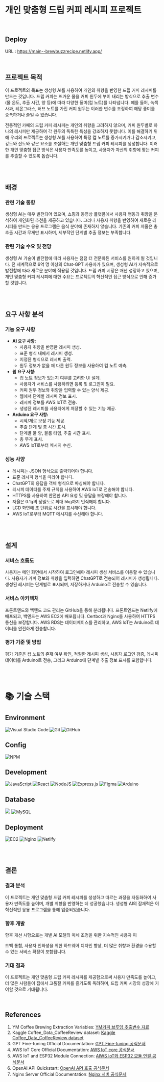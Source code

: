 # 개인 맞춤형 드립 커피 레시피 프로젝트

<br/>

## Deploy
 URL : https://main--brewbuzzrecipe.netlify.app/

<br/>


## 프로젝트 목적
이 프로젝트의 목표는 생성형 AI를 사용하여 개인의 취향을 반영한 드립 커피 레시피를 만드는 것입니다. 드립 커피는 뜨거운 물을 커피 원두에 부어 내리는 방식으로 추출 변수(물 온도, 추출 시간, 양 등)에 따라 다양한 풍미(컵 노트)를 나타냅니다. 예를 들어, 녹색 사과, 레몬그라스, 허브 노트를 가진 커피 원두는 이러한 변수를 조정하여 해당 풍미를 증폭하거나 줄일 수 있습니다.

전통적인 카페의 드립 커피 레시피는 개인의 취향을 고려하지 않으며, 커피 원두별로 하나의 레시피만 제공하여 각 원두의 독특한 특성을 강조하지 못합니다. 이를 해결하기 위해 우리의 프로젝트는 생성형 AI를 사용하여 특정 컵 노트를 증가시키거나 감소시키고, 강도와 산도와 같은 요소를 조절하는 개인 맞춤형 드립 커피 레시피를 생성합니다. 이러한 개인 맞춤형 접근 방식은 사용자 만족도를 높이고, 사용자가 자신의 취향에 맞는 커피를 추출할 수 있도록 돕습니다.

<br/><br/>
## 배경

### 관련 기술 동향
생성형 AI는 매우 발전되어 있으며, 쇼핑과 동영상 플랫폼에서 사용자 행동과 취향을 분석하여 개인화된 추천을 제공하고 있습니다. 그러나 사용자 취향을 반영하여 새로운 레시피를 만드는 응용 프로그램은 음식 분야에 존재하지 않습니다. 기존의 커피 저울은 총 추출 시간과 무게만 표시하며, 세부적인 단계별 추출 정보는 부족합니다.

### 관련 기술 수요 및 전망
생성형 AI 기술이 발전함에 따라 사용자는 점점 더 전문화된 서비스를 원하게 될 것입니다. 전 세계적으로 6억 명 이상의 Chat-GPT 사용자가 있으며, 생성형 AI가 지속적으로 발전함에 따라 새로운 분야에 적용될 것입니다. 드립 커피 시장은 매년 성장하고 있으며, 개인 맞춤형 커피 레시피에 대한 수요는 프로젝트의 혁신적인 접근 방식으로 인해 증가할 것입니다.


<br/><br/>

## 요구 사항 분석

### 기능 요구 사항
- **AI 요구 사항:**
  - 사용자 취향을 반영한 레시피 생성.
  - 표준 형식 내에서 레시피 생성.
  - 지정된 형식으로 레시피 출력.
  - 원두 정보가 없을 때 다른 원두 정보를 사용하여 컵 노트 예측.
- **웹 요구 사항:**
  - 컵 노트 정보가 있는지 여부를 고려한 UI 설계.
  - 사용자가 서비스를 사용하려면 등록 및 로그인이 필요.
  - 커피 원두 정보와 취향을 입력할 수 있는 양식 제공.
  - 웹에서 단계별 레시피 정보 표시.
  - 레시피 정보를 AWS IoT로 전송.
  - 생성된 레시피를 사용자에게 저장할 수 있는 기능 제공.
- **Arduino 요구 사항:**
  - 시작/제로 보정 기능 제공.
  - 추출 단계 및 총 시간 표시.
  - 단계별 물 양, 블룸 타임, 추출 시간 표시.
  - 총 무게 표시.
  - AWS IoT로부터 메시지 수신.

### 성능 사양
- 레시피는 JSON 형식으로 출력되어야 합니다.
- 표준 레시피 형식을 따라야 합니다.
- ChatGPT의 응답을 객체 형식으로 파싱해야 합니다.
- 레시피 데이터를 주제 규칙을 사용하여 AWS IoT로 전송해야 합니다.
- HTTPS를 사용하여 안전한 API 요청 및 응답을 보장해야 합니다.
- 저울은 0.1g의 정밀도로 최대 5kg까지 인식해야 합니다.
- LCD 화면에 초 단위로 시간을 표시해야 합니다.
- AWS IoT로부터 MQTT 메시지를 수신해야 합니다.


<br/><br/>

## 설계

### 서비스 흐름도
사용자는 메인 화면에서 시작하여 로그인해야 레시피 생성 서비스를 이용할 수 있습니다. 사용자가 커피 정보와 취향을 입력하면 ChatGPT로 전송되어 레시피가 생성됩니다. 생성된 레시피는 단계별로 표시되며, 저장하거나 Arduino로 전송할 수 있습니다.

### 서비스 아키텍처
프론트엔드와 백엔드 코드 관리는 GitHub을 통해 분리됩니다. 프론트엔드는 Netlify에 배포되고, 백엔드는 AWS EC2에 배포됩니다. Certbot과 Nginx를 사용하여 HTTPS 통신을 보장합니다. AWS RDS는 데이터베이스를 관리하고, AWS IoT는 Arduino로 데이터를 안전하게 전송합니다.

### 평가 기준 및 방법
평가 기준은 컵 노트의 존재 여부 확인, 적절한 레시피 생성, 사용자 로그인 검증, 레시피 데이터를 Arduino로 전송, 그리고 Arduino에 단계별 추출 정보 표시를 포함합니다.


<br/><br/>

# 📚 기술 스택
## Environment
![Visual Studio Code](https://img.shields.io/badge/Visual%20Studio%20Code-0078d7.svg?style=for-the-badge&logo=visual-studio-code&logoColor=white) ![Git](https://img.shields.io/badge/git-%23F05033.svg?style=for-the-badge&logo=git&logoColor=white) ![GitHub](https://img.shields.io/badge/github-%23121011.svg?style=for-the-badge&logo=github&logoColor=white)

## Config
![NPM](https://img.shields.io/badge/NPM-%23CB3837.svg?style=for-the-badge&logo=npm&logoColor=white) 

## Development
![JavaScript](https://img.shields.io/badge/javascript-%23323330.svg?style=for-the-badge&logo=javascript&logoColor=%23F7DF1E) ![React](https://img.shields.io/badge/react-%2320232a.svg?style=for-the-badge&logo=react&logoColor=%2361DAFB) ![NodeJS](https://img.shields.io/badge/node.js-6DA55F?style=for-the-badge&logo=node.js&logoColor=white) ![Express.js](https://img.shields.io/badge/express.js-%23404d59.svg?style=for-the-badge&logo=express&logoColor=%2361DAFB) ![Figma](https://img.shields.io/badge/figma-%23F24E1E.svg?style=for-the-badge&logo=figma&logoColor=white) ![Arduino](https://img.shields.io/badge/-Arduino-00979D?style=for-the-badge&logo=Arduino&logoColor=white)



## Database
  ![](https://img.shields.io/badge/AmazonRDS-527FFF?style=for-the-badge&logo=amazonrds&logoColor=white) ![MySQL](https://img.shields.io/badge/mysql-4479A1.svg?style=for-the-badge&logo=mysql&logoColor=white)



## Deployment
![EC2](https://img.shields.io/badge/ec2-FF9900.svg?style=for-the-badge&logo=amazonec2&logoColor=white) ![Nginx](https://img.shields.io/badge/nginx-%23009639.svg?style=for-the-badge&logo=nginx&logoColor=white) ![Netlify](https://img.shields.io/badge/netlify-%23000000.svg?style=for-the-badge&logo=netlify&logoColor=#00C7B7) 


<br/><br/>

## 결론

### 결과 분석
이 프로젝트는 개인 맞춤형 드립 커피 레시피를 생성하고 따르는 과정을 자동화하여 사용자 만족도를 높이며, 개별 취향을 반영하는 데 성공했습니다. 생성형 AI의 잠재력은 이 혁신적인 응용 프로그램을 통해 입증되었습니다.

### 향후 개발
향후 개선 사항으로는 개별 AI 모델의 미세 조정을 위한 지속적인 사용자 피

드백 통합, 사용자 친화성을 위한 하드웨어 디자인 향상, 더 많은 취향과 환경을 수용할 수 있는 서비스 확장이 포함됩니다.

### 기대 결과
이 프로젝트는 개인 맞춤형 드립 커피 레시피를 제공함으로써 사용자 만족도를 높이고, 더 많은 사람들이 집에서 고품질 커피를 즐기도록 독려하며, 드립 커피 시장의 성장에 기여할 것으로 기대됩니다.

<br/>

## References
1. YM Coffee Brewing Extraction Variables: [YM커피 브루잉 추출변수 자료](https://community.unspecialty.com/column/c/9cf2913b-715d-4a73-b97c-067dbde898e5)
2. Kaggle Coffee_Data_CoffeeReview dataset: [Kaggle Coffee_Data_CoffeeReview dataset](https://www.kaggle.com/datasets/hanifalirsyad/coffee-scrap-coffeereview)
3. GPT Fine-tuning Official Documentation: [GPT Fine-tuning 공식문서](https://platform.openai.com/docs/guides/fine-tuning)
4. AWS IoT Core Official Documentation: [AWS IoT core 공식문서](https://docs.aws.amazon.com/ko_kr/iot/latest/developerguide/what-is-aws-iot.html)
5. AWS IoT and ESP32 Module Connection: [AIWS IoT와 ESP32 모듈 연결 공식문서](https://aws.amazon.com/ko/blogs/compute/building-an-aws-iot-core-device-using-aws-serverless-and-an-esp32/)
6. OpenAI API Quickstart: [OpenAI API 호출 공식문서](https://platform.openai.com/docs/quickstart?context=node)
7. Nginx Server Official Documentation: [Nginx 서버 공식문서](https://docs.nginx.com/nginx/admin-guide/web-server/)

